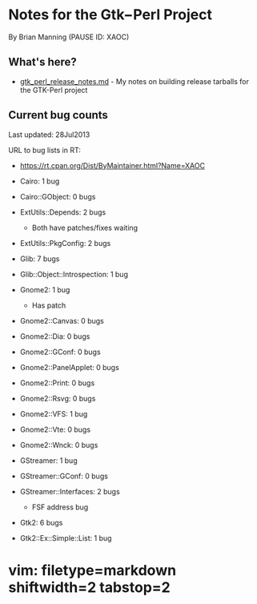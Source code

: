 # Notes for the Gtk−Perl Project #
By Brian Manning (PAUSE ID: XAOC)

## What's here? ##
- [gtk_perl_release_notes.md](https://github.com/cpanxaoc/notes/blob/master/gtk_perl_release_notes.md) - My notes on building release tarballs for the GTK-Perl project

## Current bug counts ##
Last updated: 28Jul2013

URL to bug lists in RT:
- https://rt.cpan.org/Dist/ByMaintainer.html?Name=XAOC

- Cairo: 1 bug
- Cairo::GObject: 0 bugs
- ExtUtils::Depends: 2 bugs
  - Both have patches/fixes waiting
- ExtUtils::PkgConfig: 2 bugs
- Glib: 7 bugs
- Glib::Object::Introspection: 1 bug
- Gnome2: 1 bug
  - Has patch
- Gnome2::Canvas: 0 bugs
- Gnome2::Dia: 0 bugs
- Gnome2::GConf: 0 bugs
- Gnome2::PanelApplet: 0 bugs
- Gnome2::Print: 0 bugs
- Gnome2::Rsvg: 0 bugs
- Gnome2::VFS: 1 bug
- Gnome2::Vte: 0 bugs
- Gnome2::Wnck: 0 bugs
- GStreamer: 1 bug
- GStreamer::GConf: 0 bugs
- GStreamer::Interfaces: 2 bugs
  - FSF address bug
- Gtk2: 6 bugs
- Gtk2::Ex::Simple::List: 1 bug


# vim: filetype=markdown shiftwidth=2 tabstop=2
